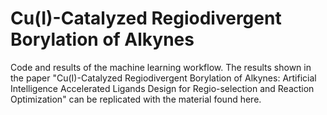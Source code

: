 # Cu(I)-Catalyzed Regiodivergent Borylation of Alkynes
Code and results of the machine learning workflow. The results shown in the paper "Cu(I)-Catalyzed Regiodivergent Borylation of Alkynes: Artificial Intelligence Accelerated Ligands Design for Regio-selection and Reaction Optimization" can be replicated with the material found here.
